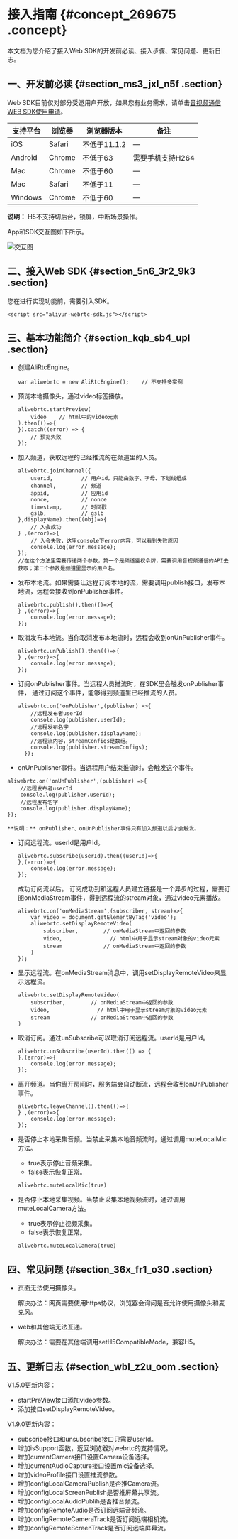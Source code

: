 # 接入指南 {#concept_269675 .concept}

本文档为您介绍了接入Web SDK的开发前必读、接入步骤、常见问题、更新日志。

## 一、开发前必读 {#section_ms3_jxl_n5f .section}

Web SDK目前仅对部分受邀用户开放，如果您有业务需求，请单击[音视频通信WEB SDK使用申请](https://page.aliyun.com/form/act878195301/index.htm)。

|支持平台|浏览器|浏览器版本|备注|
|----|---|-----|--|
|iOS|Safari|不低于11.1.2|—|
|Android|Chrome|不低于63|需要手机支持H264|
|Mac|Chrome|不低于60|—|
|Mac|Safari|不低于11|—|
|Windows|Chrome|不低于60|—|

**说明：** H5不支持切后台，锁屏，中断场景操作。

App和SDK交互图如下所示。

![交互图](http://static-aliyun-doc.oss-cn-hangzhou.aliyuncs.com/assets/img/170941/156628987147688_zh-CN.png)

## 二、接入Web SDK {#section_5n6_3r2_9k3 .section}

您在进行实现功能前，需要引入SDK。

``` {#codeblock_joh_t1y_t54}
<script src="aliyun-webrtc-sdk.js"></script>
```

## 三、基本功能简介 {#section_kqb_sb4_upl .section}

-   创建AliRtcEngine。

    ``` {#codeblock_dih_rro_isw}
    var aliwebrtc = new AliRtcEngine();    // 不支持多实例
    ```

-   预览本地摄像头，通过video标签播放。

    ``` {#codeblock_i29_7xy_cag}
    aliwebrtc.startPreview(
        video    // html中的video元素
    ).then(()=>{
    }).catch((error) => {
        // 预览失败
    });
    ```

-   加入频道，获取远程的已经推流的在频道里的人员。

    ``` {#codeblock_k1r_qj6_an3}
    aliwebrtc.joinChannel({
        userid,         // 用户id，只能由数字、字母、下划线组成
        channel,        // 频道
        appid,          // 应用id
        nonce,          // nonce
        timestamp,      // 时间戳
        gslb,           // gslb
    },displayName).then((obj)=>{
        // 入会成功
    } ,(error)=>{
        // 入会失败，这里console下error内容，可以看到失败原因
        console.log(error.message);
    });
    //在这个方法里需要传递两个参数，第一个是频道鉴权令牌，需要调用音视频通信的API去获取；第二个参数是频道里显示的用户名。
    ```

-   发布本地流。如果需要让远程订阅本地的流，需要调用publish接口，发布本地流，远程会接收到onPublisher事件。

    ``` {#codeblock_ei0_nu4_b0z}
    aliwebrtc.publish().then(()=>{
    } ,(error)=>{
        console.log(error.message);
    });
    ```

-   取消发布本地流。当你取消发布本地流时，远程会收到onUnPublisher事件。

    ``` {#codeblock_mxm_3p2_x8g}
    aliwebrtc.unPublish().then(()=>{
    } ,(error)=>{
        console.log(error.message);
    });
    ```

-   订阅onPublisher事件。当远程人员推流时，在SDK里会触发onPublisher事件， 通过订阅这个事件，能够得到频道里已经推流的人员。

    ``` {#codeblock_zuw_jfn_nvq}
    aliwebrtc.on('onPublisher',(publisher) =>{
        //远程发布者userId
        console.log(publisher.userId);
        //远程发布名字
        console.log(publisher.displayName);
        //远程流内容，streamConfigs是数组。
        console.log(publisher.streamConfigs);
      });
    ```

-   onUnPublisher事件。当远程用户结束推流时，会触发这个事件。

``` {#codeblock_qag_8qn_igh}
aliwebrtc.on('onUnPublisher',(publisher) =>{
    //远程发布者userId
    console.log(publisher.userId);
    //远程发布名字
    console.log(publisher.displayName);
});
```

    **说明：** onPublisher、onUnPublisher事件只有加入频道以后才会触发。

-   订阅远程流。userId是用户Id。

    ``` {#codeblock_efh_u4x_x5e}
    aliwebrtc.subscribe(userId).then((userId)=>{
    },(error)=>{
        console.log(error.message);
    });
    ```

    成功订阅流以后。 订阅成功到和远程人员建立链接是一个异步的过程，需要订阅onMediaStream事件，得到远程流的stream对象，通过video元素播放。

    ``` {#codeblock_19p_k1v_thw}
    aliwebrtc.on('onMediaStream',(subscriber, stream)=>{
        var video = document.getElementByTag('video');
        aliwebrtc.setDisplayRemoteVideo(
            subscriber,        // onMediaStream中返回的参数
            video,               // html中用于显示stream对象的video元素
            stream             // onMediaStream中返回的参数
        )
    });
    ```

-   显示远程流。在onMediaStream消息中，调用setDisplayRemoteVideo来显示远程流。

    ``` {#codeblock_dc1_5w1_y92}
    aliwebrtc.setDisplayRemoteVideo(
        subscriber,        // onMediaStream中返回的参数
        video,               // html中用于显示stream对象的video元素
        stream             // onMediaStream中返回的参数
    )
    ```

-   取消订阅。通过unSubscribe可以取消订阅远程流。userId是用户Id。

    ``` {#codeblock_mvo_bm2_q67}
    aliwebrtc.unSubscribe(userId).then(() => {
    },(error)=>{
        console.log(error.message);
    });
    ```

-   离开频道。当你离开房间时，服务端会自动断流，远程会收到onUnPublisher事件。

    ``` {#codeblock_qsa_oda_bp4}
    aliwebrtc.leaveChannel().then(()=>{
    } ,(error)=>{
        console.log(error.message);
    });
    ```

-   是否停止本地采集音频。当禁止采集本地音频流时，通过调用muteLocalMic方法。

    -   true表示停止音频采集。
    -   false表示恢复正常。
    ``` {#codeblock_xv2_3gy_a42}
    aliwebrtc.muteLocalMic(true)
    ```

-   是否停止本地采集视频。当禁止采集本地视频流时，通过调用muteLocalCamera方法。

    -   true表示停止视频采集。
    -   false表示恢复正常。
    ``` {#codeblock_jx9_0ov_t46}
    aliwebrtc.muteLocalCamera(true)
    ```


## 四、常见问题 {#section_36x_fr1_o30 .section}

-   页面无法使用摄像头。

    解决办法：网页需要使用https协议，浏览器会询问是否允许使用摄像头和麦克风。

-   web和其他端无法互通。

    解决办法：需要在其他端调用setH5CompatibleMode，兼容H5。


## 五、更新日志 {#section_wbl_z2u_oom .section}

V1.5.0更新内容：

-   startPreView接口添加video参数。
-   添加接口setDisplayRemoteVideo。

V1.9.0更新内容：

-   subscribe接口和unsubscribe接口只需要userId。
-   增加isSupport函数，返回浏览器对webrtc的支持情况。
-   增加currentCamera接口设置Camera设备选择。
-   增加currentAudioCapture接口设置mic设备选择。
-   增加videoProfile接口设置推流参数。
-   增加configLocalCameraPublish是否推Camera流。
-   增加configLocalScreenPublish是否推屏幕共享流。
-   增加configLocalAudioPublih是否推音频流。
-   增加configRemoteAudio是否订阅远端音频流。
-   增加configRemoteCameraTrack是否订阅远端相机流。
-   增加configRemoteScreenTrack是否订阅远端屏幕流。

